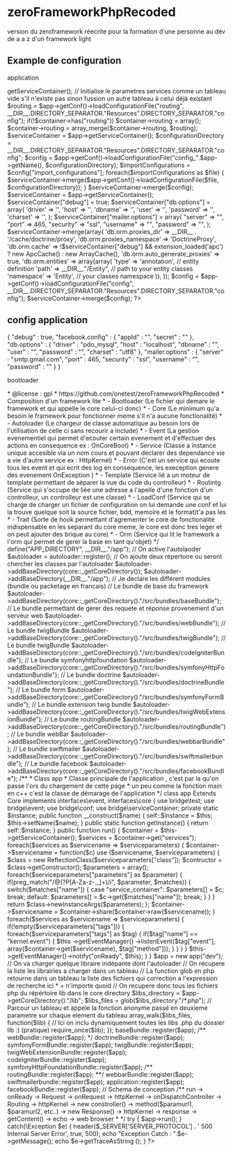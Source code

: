 zeroFrameworkPhpRecoded
=======================

version du zeroframework réecrite pour la formation d'une personne au dév de a a z d'un framework light


Example de configuration
------------------------

application

<?php

use \Doctrine\Common\Cache\ApcCache;
use \Doctrine\Common\Cache\ArrayCache;


class application {
	public static function register($app)
	{

		// Récupere le service container
	    $container = $app->getServiceContainer();

	    // Initialise le parametres services comme un tableau vide s'il n'existe pas sinon fussion un autre tableau à celui déjà existant
	    $routing = $app->getConf()->loadConfigurationFile("routing", __DIR__.DIRECTORY_SEPARATOR."Resources".DIRECTORY_SEPARATOR."config");

	    if(!$container->has("routing")) $container->routing = array();

	    $container->routing = array_merge($container->routing, $routing);

        $serviceContainer = $app->getServiceContainer();

        $configurationDirectory = __DIR__.DIRECTORY_SEPARATOR."Resources".DIRECTORY_SEPARATOR."config";

        $config = $app->getConf()->loadConfigurationFile("config_".$app->getName(), $configurationDirectory);

        $importConfigurations = $config["import_configurations"];

        foreach($importConfigurations as $file)
        {
            $serviceContainer->merge($app->getConf()->loadConfigurationFile($file, $configurationDirectory));
        }

        $serviceContainer->merge($config);

        $serviceContainer = $app->getServiceContainer();

        $serviceContainer["debug"] = true;

        $serviceContainer["db.options"] = array(
            'driver'    => '',
            'host'      => '',
            'dbname'    => '',
            'user'      => '',
            'password'  => '',
            'charset'   => '',
        );

        $serviceContainer["mailer.options"] = array(
            "server" => "",
            "port" => 465,
            "security" => "ssl",
            "username" => "",
            "password" => "",
        );

        $serviceContainer->merge(array(
            'db.orm.proxies_dir'           => __DIR__ . '/cache/doctrine/proxy',
            'db.orm.proxies_namespace'     => 'DoctrineProxy',
            'db.orm.cache'                 =>
            !$serviceContainer["debug"] && extension_loaded('apc') ? new ApcCache() : new ArrayCache(),
            'db.orm.auto_generate_proxies' => true,
            'db.orm.entities'              => array(array(
                'type'      => 'annotation',       // entity definition
                'path'      => __DIR__."/Entity",   // path to your entity classes
                'namespace' => 'Entity', // your classes namespace
            )),
        ));

        $config = $app->getConf()->loadConfigurationFile("config", __DIR__.DIRECTORY_SEPARATOR."Resources".DIRECTORY_SEPARATOR."config");

        $serviceContainer->merge($config);
?>

config application
------------------

{
    "debug" : true,
    "facebook.config" :
    {
        "appId" : "",
        "secret" : ""
    },
    "db.options" :
    {
        "driver"    : "pdo_mysql",
        "host"      : "localhost",
        "dbname"    : "",
        "user"      : "",
        "password"  : "",
        "charset"   : "utf8"
    },
    "mailer.options" :
    {
        "server"  : "smtp.gmail.com",
        "port"     : 465,
        "security" : "ssl",
        "username" : "",
        "password" : ""
    }
}

bootloader

<?php


//include("../zf/vendor/autoload.php");
include(__DIR__."/../zf/core.php");
include(__DIR__."/../zf/lib/autoloader.php");

/**
 * @author : John <jpasqualini75@gmail.com>
 * @license : gpl
 * https://github.com/onetest/zeroFrameworkPhpRecoded
 * Composition d'un framework lite
 * - Bootloader (Le fichier qui demare le framework et qui appelle le core celui-ci donc)
 * - Core (Le minimum qu'a besoin le framework pour fonctionner meme s'il n'a aucune fonctionalité)
 * - Autoloader (Le chargeur de classe automatique au besoin lors de l'utilisation de celle ci sans recourir a include)
 * - Event (La gestion evenementiel qui permet d'ecouter certain evenement et d'effectuer des actions en consequence ex : OnCoreBoot)
 * - Service (Classe a instance unique accesible via un nom cours et pouvant declarer des dependance vie a vie d'autre service ex : HttpKernel)
 * - Error (C'est un service qui ecoute tous les event et qui ecrit des log en consequence, les exeception genere des evenement OnException )
 * - Template (Service lié a un moteur de template permettant de séparer la vue du code du controlleur)
 * - Routintg (Service qui s'occupe de liée une adresse a l'apelle d'une fonction d'un controlleur, un controlleur est une classe)
 * - LoadConf (Service qui se charge de charger un fichier de configuration on lui demande une conf et lui la trouve quelque soit la source fichier, bdd, memoire et le format)t'a pas les
 * - Trait (Sorte de hook permettant d'agrementer le core de fonctionalité indispensable en les separant du core meme, le core est donc tres leger et on peut ajouter des brique au core)
 * - Orm (Service qui lit le framework a l'orm qui permet de gerer la base en tant qu'objet)
 */

define("APP_DIRECTORY", __DIR__."/app");

// On active l'autolaoder
$autoloader = autoloader::register();

// On ajoute deux répertoire ou seront chercher les classes par l'autoloader
$autoloader->addBaseDirectory(core::_getCoreDirectory());

$autoloader->addBaseDirectory(__DIR__."/app");

// Je declare les différent modules (bundle ou packetage en francais)

// Le bundle de base du framework
$autoloader->addBaseDirectory(core::_getCoreDirectory()."/src/bundles/baseBundle");

// Le bundle permettant de gerer des requete et réponse provenement d'un serveur web
$autoloader->addBaseDirectory(core::_getCoreDirectory()."/src/bundles/webBundle");

// Le bundle twigBundle
$autoloader->addBaseDirectory(core::_getCoreDirectory()."/src/bundles/twigBundle");

// Le bundle twigBundle
$autoloader->addBaseDirectory(core::_getCoreDirectory()."/src/bundles/codeIgniterBundle");

// Le bundle symfonyhttpfoundation
$autoloader->addBaseDirectory(core::_getCoreDirectory()."/src/bundles/symfonyHttpFoundationBundle");

// Le bundle doctrine
$autoloader->addBaseDirectory(core::_getCoreDirectory()."/src/bundles/doctrineBundle");

// Le bundle form
$autoloader->addBaseDirectory(core::_getCoreDirectory()."/src/bundles/symfonyFormBundle");

// Le bundle extension twig bundle
$autoloader->addBaseDirectory(core::_getCoreDirectory()."/src/bundles/twigWebExtensionBundle");

// Le bundle routingBundle
$autoloader->addBaseDirectory(core::_getCoreDirectory()."/src/bundles/routingBundle");

// Le bundle webBar
$autoloader->addBaseDirectory(core::_getCoreDirectory()."/src/bundles/webbarBundle");

// Le bundle swiftmailer
$autoloader->addBaseDirectory(core::_getCoreDirectory()."/src/bundles/swiftmailerbundle");

// Le bundle facebook
$autoloader->addBaseDirectory(core::_getCoreDirectory()."/src/bundles/facebookBundle");

/**
 * Class app
 * Classe principale de l'application , c'est par la qu'on passe l'ors du chargement de cette page
 * un peu comme la fonction main en c++ c'est la classe de démarage de l'application
 */
class app Extends Core implements interfaces\event, interfaces\core {
    use bridge\test;
    use bridge\event;
    use bridge\conf;
    use bridge\serviceContainer;

    private static $instance;

    public function __construct($name)
    {
	    self::$instance = $this;
        $this->setName($name);
    }

    public static function getInstance()
    {
        return self::$instance;
    }

    public function run()
    {
	    $container = $this->getServiceContainer();
		$services = $container->get("services");

	    foreach($services as $servicename => $serviceparameters)
	    {
			$container->$servicename = function($c) use ($servicename, $serviceparameters)
		    {
			    $class = new ReflectionClass($serviceparameters["class"]);

			    $contructor = $class->getConstructor();

			    $parameters = array();

			    foreach($serviceparameters["parameters"]  as $parameter)
			    {
				    if(preg_match("/@(?P<name>[A-Za-z-._]+)/i", $parameter, $matches))
				    {
					    switch($matches["name"])
						{
						    case "service_container":
								$parameters[] = $c;
							break;

							default:
								$parameters[] = $c->get($matches["name"]);
							break;
						}

				    }
			    }

			    return $class->newInstanceArgs($parameters);
		    };

			$container->$servicename = $container->share($container->raw($servicename));
	    }

	    foreach($services as $servicename => $serviceparameters)
	    {
		    if(!empty($serviceparameters["tags"]))
		    {
			    foreach($serviceparameters["tags"] as $tag)
			    {
				    if($tag["name"] == "kernel.event")
				    {
					    $this
						    ->getEventManager()
						    ->listenEvent($tag["event"], array($container->get($servicename), $tag["method"]));
				    }
			    }
		    }
	    }

        $this->getEventManager()->notify("onReady", $this);
    }
}

$app = new app("dev");

// On va charger quelque libraire indépante dont l'autoloader
// On récupere la liste les librairies a charger dans un tableau
// La function glob en php retourne dans un tableau la liste des fichiers qui correction a l'expression de recherche ici * = n'importe quoid
// On recupere donc tous les fichiers php du répértoire lib dans le core directory
$libs_directory = $app->getCoreDirectory()."/lib";


$libs_files = glob($libs_directory."/*.php");

// Parcour un tableau et appele la fonction anonyme passé en deuxieme parametre sur chaque element du tableau
array_walk($libs_files, function($lib)
{
    // Ici on inclu dynamiquement toutes les libs .php du dossier lib :) (pratique)
    require_once($lib);
});


baseBundle::register($app);
/**
webBundle::register($app);
*/
doctrineBundle::register($app);
symfonyFormBundle::register($app);
twigBundle::register($app);
twigWebExtensionBundle::register($app);
codeIgniterBundle::register($app);
symfonyHttpFoundationBundle::register($app);
/**
routingBundle::register($app);
**/
webbarBundle::register($app);

swiftmailerbundle::register($app);

application::register($app);

facebookBundle::register($app);

// Schema de conception
/**
run -> onReady -> Request -> onRequest -> httpKernel -> onDispatchController -> Routing -> httpKernel -> new constroller() -> method($paramurl1, $paramurl2, etc..) -> new Response() -> httpKernel -> response -> getContent() -> echo -> web browser
 *
 */

try {
    $app->run();
}
catch(\Exception $e)
{
    header($_SERVER['SERVER_PROTOCOL'] . ' 500 Internal Server Error', true, 500);
    echo "Exception Catch : ".$e->getMessage();
	echo $e->getTraceAsString ();
}

?>